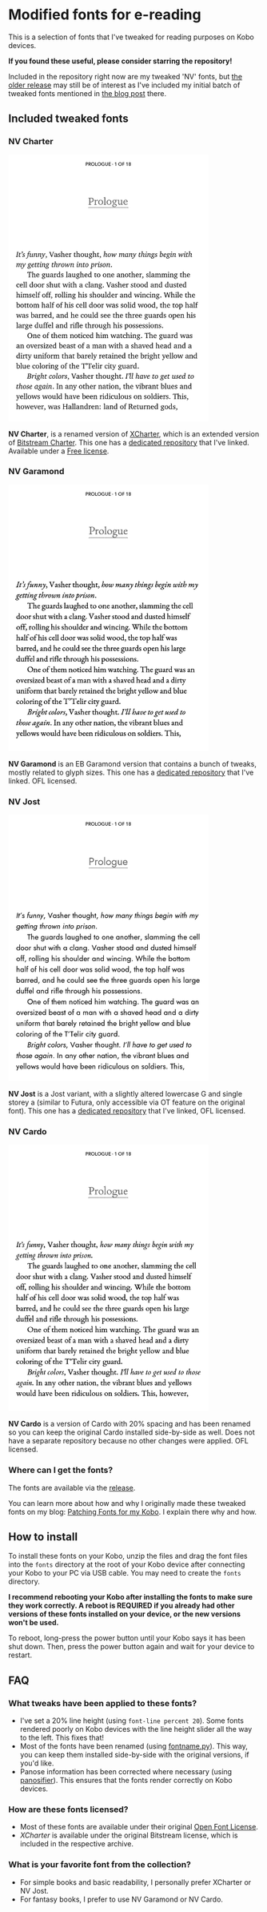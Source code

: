 # Modified fonts for e-reading

This is a selection of fonts that I've tweaked for reading purposes on Kobo devices. 

**If you found these useful, please consider starring the repository!**

Included in the repository right now are my tweaked 'NV' fonts, but [the older release](https://github.com/nicoverbruggen/ebook-fonts/releases/tag/v2024.03) may still be of interest as I've included my initial batch of tweaked fonts mentioned in [the blog post](https://nicoverbruggen.be/blog/patching-fonts-for-kobo) there.

## Included tweaked fonts

### NV Charter

<kbd><img src="./examples/NV-Charter.png" width='400px'/></kbd>

**NV Charter**, is a renamed version of [XCharter](https://www.ctan.org/tex-archive/fonts/xcharter/), which is an extended version of [Bitstream Charter](https://en.wikipedia.org/wiki/Bitstream_Charter). This one has a [dedicated repository](https://github.com/nicoverbruggen/nv-charter) that I've linked. Available under a [Free license](https://github.com/nicoverbruggen/nv-charter/blob/main/LICENSE).

### NV Garamond

<kbd><img src="./examples/NV-Garamond.png" width='400px'/></kbd>

 **NV Garamond** is an EB Garamond version that contains a bunch of tweaks, mostly related to glyph sizes. This one has a [dedicated repository](https://github.com/nicoverbruggen/nv-garamond) that I've linked. OFL licensed.

### NV Jost

<kbd><img src="./examples/NV-Jost.png" width='400px'/></kbd>

**NV Jost** is a Jost variant, with a slightly altered lowercase G and single storey a (similar to Futura, only accessible via OT feature on the original font). This one has a [dedicated repository](https://github.com/nicoverbruggen/nv-jost) that I've linked, OFL licensed.

### NV Cardo

<kbd><img src="./examples/NV-Cardo.png" width='400px'/></kbd>

**NV Cardo** is a version of Cardo with 20% spacing and has been renamed so you can keep the original Cardo installed side-by-side as well. Does not have a separate repository because no other changes were applied. OFL licensed.

### Where can I get the fonts?

The fonts are available via the [release](https://github.com/nicoverbruggen/ebook-fonts/releases).

You can learn more about how and why I originally made these tweaked fonts on my blog: [Patching Fonts for my Kobo](https://nicoverbruggen.be/blog/patching-fonts-for-kobo). I explain there why and how.

## How to install

To install these fonts on your Kobo, unzip the files and drag the font files into the `fonts` directory at the root of your Kobo device after connecting your Kobo to your PC via USB cable. You may need to create the `fonts` directory.

**I recommend rebooting your Kobo after installing the fonts to make sure they work correctly. A reboot is REQUIRED if you already had other versions of these fonts installed on your device, or the new versions won't be used.**

To reboot, long-press the power button until your Kobo says it has been shut down. Then, press the power button again and wait for your device to restart.

## FAQ

### What tweaks have been applied to these fonts?

- I've set a 20% line height (using `font-line percent 20`). Some fonts rendered poorly on Kobo devices with the line height slider all the way to the left. This fixes that!
- Most of the fonts have been renamed (using [fontname.py](https://github.com/chrissimpkins/fontname.py)). This way, you can keep them installed side-by-side with the original versions, if you'd like.
- Panose information has been corrected where necessary (using [panosifier](https://github.com/source-foundry/panosifier)). This ensures that the fonts render correctly on Kobo devices.

### How are these fonts licensed?

* Most of these fonts are available under their original [Open Font License](https://openfontlicense.org/).
* _XCharter_ is available under the original Bitstream license, which is included in the respective archive.

### What is your favorite font from the collection?

* For simple books and basic readability, I personally prefer XCharter or NV Jost.
* For fantasy books, I prefer to use NV Garamond or NV Cardo.